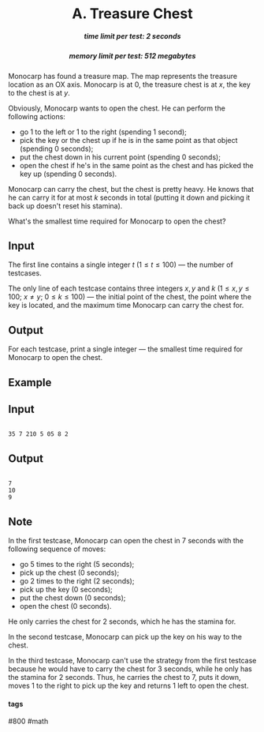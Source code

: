 <h1 style='text-align: center;'> A. Treasure Chest</h1>

<h5 style='text-align: center;'>time limit per test: 2 seconds</h5>
<h5 style='text-align: center;'>memory limit per test: 512 megabytes</h5>

Monocarp has found a treasure map. The map represents the treasure location as an OX axis. Monocarp is at $0$, the treasure chest is at $x$, the key to the chest is at $y$.

Obviously, Monocarp wants to open the chest. He can perform the following actions: 

* go $1$ to the left or $1$ to the right (spending $1$ second);
* pick the key or the chest up if he is in the same point as that object (spending $0$ seconds);
* put the chest down in his current point (spending $0$ seconds);
* open the chest if he's in the same point as the chest and has picked the key up (spending $0$ seconds).

Monocarp can carry the chest, but the chest is pretty heavy. He knows that he can carry it for at most $k$ seconds in total (putting it down and picking it back up doesn't reset his stamina).

What's the smallest time required for Monocarp to open the chest?

## Input

The first line contains a single integer $t$ ($1 \le t \le 100$) — the number of testcases.

The only line of each testcase contains three integers $x, y$ and $k$ ($1 \le x, y \le 100$; $x \neq y$; $0 \le k \le 100$) — the initial point of the chest, the point where the key is located, and the maximum time Monocarp can carry the chest for.

## Output

For each testcase, print a single integer — the smallest time required for Monocarp to open the chest.

## Example

## Input


```

35 7 210 5 05 8 2
```
## Output


```

7
10
9

```
## Note

In the first testcase, Monocarp can open the chest in $7$ seconds with the following sequence of moves: 

* go $5$ times to the right ($5$ seconds);
* pick up the chest ($0$ seconds);
* go $2$ times to the right ($2$ seconds);
* pick up the key ($0$ seconds);
* put the chest down ($0$ seconds);
* open the chest ($0$ seconds).

He only carries the chest for $2$ seconds, which he has the stamina for.

In the second testcase, Monocarp can pick up the key on his way to the chest.

In the third testcase, Monocarp can't use the strategy from the first testcase because he would have to carry the chest for $3$ seconds, while he only has the stamina for $2$ seconds. Thus, he carries the chest to $7$, puts it down, moves $1$ to the right to pick up the key and returns $1$ left to open the chest.



#### tags 

#800 #math 
